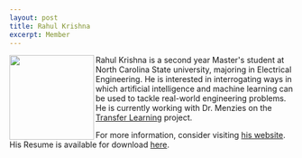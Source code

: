 ```yaml
---
layout: post
title: Rahul Krishna
excerpt: Member
---
```


 
<img align=left width=150
src="{{site.url}}/img/rahlk.jpg"> 
Rahul Krishna is a second year Master's student at North Carolina State university, majoring in Electrical Engineering. He is interested in interrogating ways in which artificial intelligence and machine learning can be used to tackle real-world engineering problems. He is currently working with Dr. Menzies on the [Transfer Learning](http://ai4se.net/projects/) project. 

For more information, consider visiting [his website](http://rahlk.github.io). His Resume is available for download [here](https://docs.google.com/a/ncsu.edu/uc?authuser=0&id=0B2hE1bM2VB6JWWpSVUctdEFuS0k&export=download).

